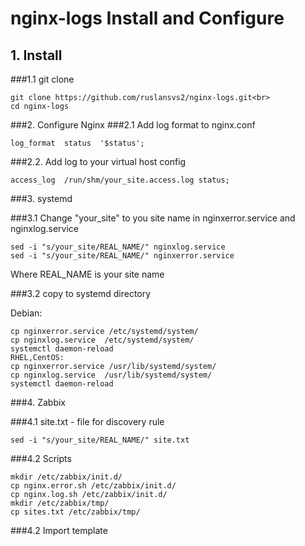 # nginx-logs  Install and Configure

## 1. Install 

###1.1 git clone 

```
git clone https://github.com/ruslansvs2/nginx-logs.git<br>
cd nginx-logs
```

###2. Configure Nginx 
###2.1 Add log format to nginx.conf

```
log_format  status  '$status';
```

###2.2. Add log to your virtual host config 

```
access_log  /run/shm/your_site.access.log status;
```

###3. systemd

###3.1 Change "your_site" to you site name in nginxerror.service and nginxlog.service

```
sed -i "s/your_site/REAL_NAME/" nginxlog.service  
sed -i "s/your_site/REAL_NAME/" nginxerror.service
```

Where REAL_NAME is your site name

###3.2 copy to systemd directory

Debian: 

```
cp nginxerror.service /etc/systemd/system/
cp nginxlog.service  /etc/systemd/system/
systemctl daemon-reload 
RHEL,CentOS:
cp nginxerror.service /usr/lib/systemd/system/
cp nginxlog.service  /usr/lib/systemd/system/ 
systemctl daemon-reload 
```

###4. Zabbix 

###4.1 site.txt - file for discovery rule 

```
sed -i "s/your_site/REAL_NAME/" site.txt 
```

###4.2 Scripts <br>

```
mkdir /etc/zabbix/init.d/
cp nginx.error.sh /etc/zabbix/init.d/
cp nginx.log.sh /etc/zabbix/init.d/ 
mkdir /etc/zabbix/tmp/ 
cp sites.txt /etc/zabbix/tmp/
```

###4.2 Import template 

